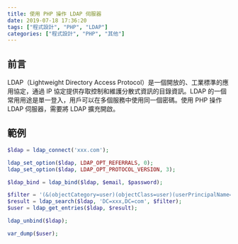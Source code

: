 ```yaml
---
title: 使用 PHP 操作 LDAP 伺服器
date: 2019-07-18 17:36:20
tags: ["程式設計", "PHP", "LDAP"]
categories: ["程式設計", "PHP", "其他"]
---
```


## 前言

LDAP（Lightweight Directory Access Protocol）是一個開放的、工業標準的應用協定，通過 IP 協定提供存取控制和維護分散式資訊的目錄資訊。LDAP 的一個常用用途是單一登入，用戶可以在多個服務中使用同一個密碼。使用 PHP 操作 LDAP 伺服器，需要將 LDAP 擴充開啟。

## 範例

```PHP
$ldap = ldap_connect('xxx.com');

ldap_set_option($ldap, LDAP_OPT_REFERRALS, 0);
ldap_set_option($ldap, LDAP_OPT_PROTOCOL_VERSION, 3);

$ldap_bind = ldap_bind($ldap, $email, $password);

$filter = '(&(objectCategory=user)(objectClass=user)(userPrincipalName='.$email.'))';
$result = ldap_search($ldap, 'DC=xxx,DC=com', $filter);
$user = ldap_get_entries($ldap, $result);

ldap_unbind($ldap);

var_dump($user);
```
